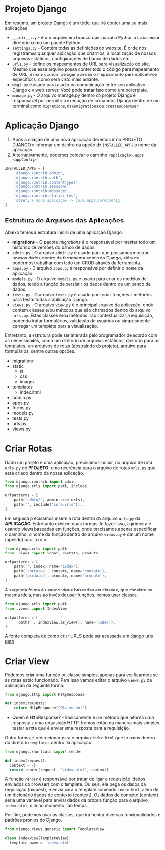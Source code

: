 # Projeto Django

Em resumo, um projeto Django é um todo, que irá conter uma ou mais aplicações 

- `__init__.py` - é um arquivo em branco que instrui o Python a tratar esse diretório como um pacote Python.
- `settings.py` - Contém todas as definições do website. É onde nós registramos qualquer aplicação que criarmos, a localização de nossos arquivos estáticos, configurações de banco de dados etc. 
- `urls.py` - define os mapeamentos de URL para visualização do site. Mesmo que esse arquivo possa conter todo o código para mapeamento de URL, é mais comum delegar apenas o mapeamento para aplicativos específicos, como será visto mais adiante.
- `wsgi.py` é usado para ajudar na comunicação entre seu aplicativo Django e o web server. Você pode tratar isso como um boilerplate.
- `manage.py` - O arquivo manage.py dentro do projeto Django é responsável por permitir a execução de comandos Django dentro de um terminal como `migrations`, `makemigrations` ou `createsuperuser`

# Aplicação Django

1. Após a criação de uma nova aplicação devemos ir no PROJETO DJANGO e informar em dentro da opção de `INSTALLED_APPS` o nome da aplicação.
1. Alternativamente, podemos colocar o caminho `<aplicação>.apps.<appConfig>`
  
```python
INSTALLED_APPS = [
    'django.contrib.admin',
    'django.contrib.auth',
    'django.contrib.contenttypes',
    'django.contrib.sessions',
    'django.contrib.messages',
    'django.contrib.staticfiles',
    'core', # nova aplicação -> core.apps.CoreConfig
]
```

## Estrutura de Arquivos das Aplicações

Abaixo temos a estrutura inicial de uma aplicação Django:

- **migrations** - O pacote *migrations* é o responsável por mentar todo um histórico de versões do banco de dados.
- `admin.py` - O arquivo `admin.py` é usado para que possamos mostrar nossos dados dentro da ferramenta admin do Django, além de podermos trabalhar com todo um CRUD através da ferramenta.
- `apps.py` - O arquivo `apps.py` é responsável por definir o nome da aplicação.
- `models.py` - O arquivo `models.py` é usado para criar os modelos de dados, tendo a função de persistir os dados dentro de um banco de dados.
- `tests.py` - O arquivo `tests.py` é usado para criar funções e métodos para testar todas a aplicação Django.
- `views.py` - O arquivo `view.py` é o principal arquivo da aplicação, onde contém classes e/ou métodos que são chamados dentro do arquivo `urls.py`. Estas classes e/ou métodos irão contextualizar a requisição, podendo tratar formulários, validação de usuários ou simplesmente carregar um template para a visualização.

Entretanto, a estrutura pode ser alterada pelo programador de acordo com as necessidades, como um diretório de arquivos estáticos, diretório para os templates, um arquivos de rotas (abstraindo do projeto), arquivo para formulários, dentre outras opções.

- migrations
- static
  - js
  - css
  - images
- templates
    - index.html
- admin.py
- apps.py
- forms.py
- models.py
- tests.py
- urls.py
- views.py

# Criar Rotas

Dado um projeto e uma aplicação, precisamos incluir, no arquivo de rota `urls.py` do **PROJETO**, uma referência para o arquivo de rotas `urls.py` que será criado dentro da nossa aplicação.

```python
from django.contrib import admin
from django.urls import path, include

urlpatterns = [
    path('admin/', admin.site.urls),
    path('', include('core.urls')),
]
```

Em seguida precisamos inserir a rota dentro do arquivo `urls.py` da **APLICAÇÃO**. Entretanto existem duas formas de fazer isso, a primeira é usando views baseadas em funções, onde precisamos apenas especificar o caminho, o nome da função dentro do arquivo `views.py` e dar um nome (apelido) para a rota.

```python
from django.urls import path
from .views import index, contato, produto

urlpatterns = [
    path('', index, name='index'),
    path('contato/', contato, name='contato'),
    path('produto/', produto, name='produto'),
]
```

A segunda forma é usando views baseadas em classes, que consiste na mesma ideia, mas ao invés de usar funções, iremos usar classes.

```python
from django.urls import path
from .views import IndexView	

urlpatterns = [
      path('', IndexView.as_view(), name='index'),
]
```

A fonte completa de como criar URLS pode ser acessada em [django urls path](https://docs.djangoproject.com/en/dev/ref/urls/#django.urls.path)


# Criar View

Podemos criar uma função ou classe simples, apenas para verificarmos se as rotas estão funcionado. Para isso vamos editar o arquivo `views.py` da aplicação da seguinte forma.

```python
from django.http import HttpResponse

def index(request):
    return HttpResponse("Olá mundo!")
```

- Quem é HttpResponse? - Basicamente é um método que retorna uma resposta a uma requisição HTTP. Iremos então da maneira mais simples testar a rota que é enviar uma resposta para a requisição.

Outra forma, é redirecionar para o arquivo `index.html` que criamos dentro do diretório `templates` dentro da aplicação.

```python
from django.shortcuts import render

def index(request):
  context = {}
  return render(request, 'index.html', context)
```

A função `render` é responsável por tratar de ligar a requisição (dados enviados do browser) com o template. Ou seja, ele pega os dados da requisição (request), e envia para o template nomeado `index.html`, além de um dicionário dados de contexto (context). Os dados de contexto (context) seria uma variável para enviar dados da própria função para o arquivo `index.html`, que no momento não temos.

Por fim, podemos usar as classes, que irá herdar diversas funcionalidades e padrões prontos do Django.

```python
from django.views.generic import TemplateView

class IndexView(TemplateView):
  template_name = 'index.html'
```
